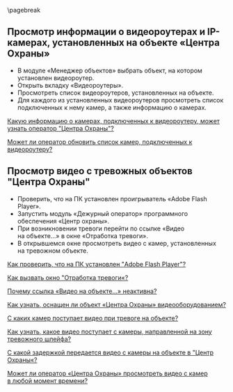 \pagebreak

## Просмотр информации о видеороутерах и IP-камерах, установленных на объекте «Центра Охраны»

* В модуле «Менеджер объектов» выбрать объект, на котором установлен видеороутер.
* Открыть вкладку «Видеороутеры».
* Просмотреть список видеороутеров, установленных на объекте.
* Для каждого из установленных видеороутеров просмотреть список подключенных к нему камер, а также информацию о камерах.

[Какую информацию о камерах, подключенных к видеороутеру, может узнать оператор "Центра Охраны"?](#what-info-to-know-about-cam)
 
[Может ли оператор обновить список камер, подключенных к видеороутеру?](#can-operator-update-cam-list)

## Просмотр видео с тревожных объектов "Центра Охраны"

* Проверить, что на ПК установлен проигрыватель «Adobe Flash Player».
* Запустить модуль «Дежурный оператор» программного обеспечения «Центр охраны».
* При возникновении тревоги перейти по ссылке «Видео на объекте...» в окне «Отработка тревоги».
* В открывшемся окне просмотреть видео с камер, установленных на тревожном объекте.

[Как проверить, что на ПК установлен "Adobe Flash Player"?](#how-to-check-flash-installation)

[Как вызвать окно "Отработка тревоги«?](#how-to-open-alarm-window) 

[Почему ссылка «Видео на объекте...» неактивна?](#why-videolink-disabled)

[Как узнать, оснащен ли объект «Центра Охраны» видеооборудованием?](#how-to-check-object-video-equipment)

[С каких камер поступает видео при тревоге на объекте?](#which-cam-are-video-from)

[Как узнать, какое видео поступает с камеры, направленной на зону тревожного шлейфа?](#which-video-from-alarm-cam)

[С какой задержкой передается видео с камеры на объекте в "Центр Охраны«?](#what-is-cam-delay)

[Может ли оператор «Центра Охраны» просмотреть видео с камер в любой момент времени?](#when-operator-watch-video)